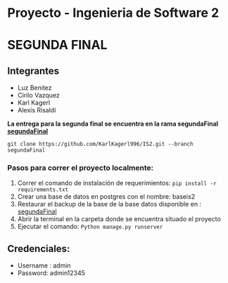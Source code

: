 # Proyecto - Ingenieria de Software 2
# SEGUNDA FINAL

## Integrantes 
*  Luz Benitez 
* Cirilo Vazquez 
*  Karl Kagerl 
*  Alexis Risaldi 

**La entrega para la segunda final se encuentra en la rama segundaFinal [segundaFinal](https://github.com/KarlKagerl996/IS2/tree/segundaFinal)**

  `git clone https://github.com/KarlKagerl996/IS2.git --branch segundaFinal `

### Pasos para correr el proyecto localmente:

1. Correr el comando de instalación de requerimientos: `pip install -r requirements.txt`
2. Crear una base de datos en postgres con el nombre: baseis2
3. Restaurar el backup de la base de la base datos disponible en : [segundaFinal](https://github.com/KarlKagerl996/IS2/tree/segundaFinal)
4. Abrir la terminal en la carpeta donde se encuentra situado el proyecto
5. Ejecutar el comando: `Python manage.py runserver`

## Credenciales:
*  Username : admin
* Password: admin12345
